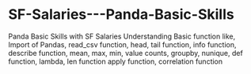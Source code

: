 # SF-Salaries---Panda-Basic-Skills
Panda Basic Skills with SF Salaries
Understanding Basic function like, Import of Pandas, read_csv function, head, tail function, 
info function, describe function, mean, max, min, value counts, groupby, nunique, def function, lambda, len function
apply function, correlation function
